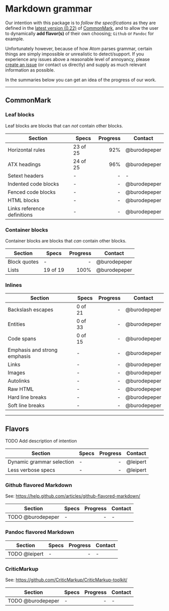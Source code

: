 # Markdown grammar

Our intention with this package is to _follow the specifications_ as they are defined in the [latest version (0.22)](http://spec.commonmark.org/0.22/) of [CommonMark](http://www.commonmark.org/), and to allow the user to dynamically **add flavor(s)** of their own choosing; `Github` or `Pandoc` for example.

Unfortunately however, because of how Atom parses grammar, certain things are simply impossible or unrealistic to detect/support. If you experience any issues above a reasonable level of annoyancy, please [create an issue](issues/new/) (or contact us directly) and supply as much relevant information as possible.

In the summaries below you can get an idea of the progress of our work.

---

## CommonMark

### Leaf blocks

Leaf blocks are blocks that can _not_ contain other blocks.

| Section | Specs | Progress | Contact |
| ------- | ----- | -------: | ------- |
| Horizontal rules | 23 of 25 | 92% | @burodepeper |
| ATX headings | 24 of 25 | 96% | @burodepeper |
| Setext headers | - | - | - |
| Indented code blocks | - | - | @burodepeper |
| Fenced code blocks | - | - | @burodepeper |
| HTML blocks | - | - | @burodepeper |
| Links reference definitions | - | - | @burodepeper |

### Container blocks

Container blocks are blocks that _can_ contain other blocks.

| Section | Specs | Progress | Contact |
| ------- | ----- | -------: | ------- |
| Block quotes | - | - | @burodepeper |
| Lists | 19 of 19 | 100% | @burodepeper |

### Inlines

| Section | Specs | Progress | Contact |
| ------- | ----- | -------: | ------- |
| Backslash escapes | 0 of 21 | - | @burodepeper |
| Entities | 0 of 33 | - | @burodepeper |
| Code spans | 0 of 15 | - | @burodepeper |
| Emphasis and strong emphasis | - | - | @burodepeper |
| Links | - | - | @burodepeper |
| Images | - | - | @burodepeper |
| Autolinks | - | - | @burodepeper |
| Raw HTML | - | - | @burodepeper |
| Hard line breaks | - | - | @burodepeper |
| Soft line breaks | - | - | @burodepeper |

---

## Flavors

TODO Add description of intention

| Section | Specs | Progress | Contact |
| ------- | ----- | -------: | ------- |
| Dynamic grammar selection | - | - | @leipert |
| Less verbose specs | - | - | @leipert |

### Github flavored Markdown

See: https://help.github.com/articles/github-flavored-markdown/

| Section | Specs | Progress | Contact |
| ------- | ----- | -------: | ------- |
| TODO @burodepeper | - | - | - |

### Pandoc flavored Markdown

| Section | Specs | Progress | Contact |
| ------- | ----- | -------: | ------- |
| TODO @leipert | - | - | - |

### CriticMarkup

See: https://github.com/CriticMarkup/CriticMarkup-toolkit/

| Section | Specs | Progress | Contact |
| ------- | ----- | -------: | ------- |
| TODO @burodepeper | - | - | - |
